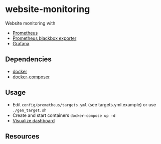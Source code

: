 # website-monitoring
Website monitoring with

* [Prometheus](https://github.com/prometheus/prometheus)
* [Prometheus blackbox exporter](https://github.com/prometheus/blackbox_exporter)
* [Grafana](https://github.com/grafana/grafana).

## Dependencies

* [docker](https://docs.docker.com/install/)
* [docker-composer](https://docs.docker.com/compose/install/)

## Usage

* Edit `config/prometheus/targets.yml` (see targets.yml.example) or use `./gen_target.sh`
* Create and start containers `docker-compose up -d`
* [Visualize dashboard](http://localhost:3000/d/HiWYTqDGp/website-monitoring)

## Resources
